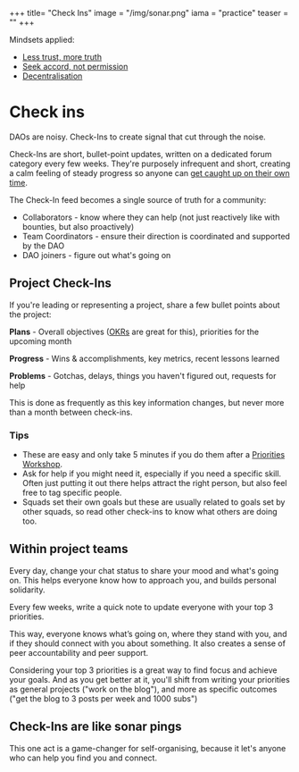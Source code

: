 +++
title= "Check Ins"
image = "/img/sonar.png"
iama = "practice"
teaser = ""
+++



Mindsets applied: 
- [Less trust, more truth](/mindsets/less-trust-more-truth/)
- [Seek accord, not permission](/mindsets/permissionless/)
- [Decentralisation](/mindsets/decentralisation/)

# Check ins
DAOs are noisy. Check-Ins to create signal that cut through the noise.

Check-Ins are short, bullet-point updates, written on a dedicated forum category every few weeks. They're purposely infrequent and short, creating a calm feeling of steady progress so anyone can [get caught up on their own time](../async-first/).

The Check-In feed becomes a single source of truth for a community:

- Collaborators - know where they can help (not just reactively like with bounties, but also proactively)
- Team Coordinators - ensure their direction is coordinated and supported by the DAO
- DAO joiners - figure out what's going on


## Project Check-Ins

If you're leading or representing a project, share a few bullet points about the project:

**Plans** - Overall objectives ([OKRs](https://www.dbooks.org/introduction-to-okrs-1491960272/) are great for this), priorities for the upcoming month

**Progress** - Wins & accomplishments, key metrics, recent lessons learned

**Problems** - Gotchas, delays, things you haven't figured out, requests for help 

This is done as frequently as this key information changes, but never more than a month between check-ins.


### Tips
- These are easy and only take 5 minutes if you do them after a [Priorities Workshop](../priorities-meeting/).
- Ask for help if you might need it, especially if you need a specific skill.  Often just putting it out there helps attract the right person, but also feel free to tag specific people.
- Squads set their own goals but these are usually related to goals set by other squads, so read other check-ins to know what others are doing too. 


## Within project teams
Every day, change your chat status to share your mood and what's going on. This helps everyone know how to approach you, and builds personal solidarity.

Every few weeks, write a quick note to update everyone with your top 3 priorities.  

This way, everyone knows what’s going on, where they stand with you, and if they should connect with you about something. It also creates a sense of peer accountability and peer support.

Considering your top 3 priorities is a great way to find focus and achieve your goals.  And as you get better at it, you'll shift from writing your priorities as general projects ("work on the blog"), and more as specific outcomes ("get the blog to 3 posts per week and 1000 subs")

## Check-Ins are like sonar pings
This one act is a game-changer for self-organising, because it let's anyone who can help you find you and connect.

